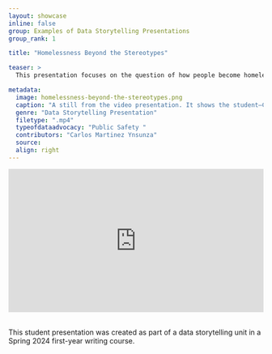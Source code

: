 ```yaml
---
layout: showcase
inline: false
group: Examples of Data Storytelling Presentations
group_rank: 1

title: "Homelessness Beyond the Stereotypes"

teaser: >
  This presentation focuses on the question of how people become homelessness and draws on several data visualizations to explain how a variety of factors, causes, or life crises are often at play, most of which have nothing to do with the stereotype of drug addiction. From this empathetic vantage point, the presentation then explores possible solutions and best practices, both for individual citizens and local governments.

metadata:
  image: homelessness-beyond-the-stereotypes.png
  caption: "A still from the video presentation. It shows the student—Carlos, a masculine individual wearing a black hoodie, speaking to the camera—presenting three graphics that show the rate of homelessness per 10,000 people in the general population. The graphic on the right provides specific information for Arizona, the one on the left shows comparative rates of homelessness across the entire United States, and the bottom graphic provides specific information for Colorado."
  genre: "Data Storytelling Presentation"
  filetype: ".mp4"
  typeofdataadvocacy: "Public Safety "
  contributors: "Carlos Martinez Ynsunza"
  source: 
  align: right
---
```


<div style="max-width: 1280px"><div style="position: relative; padding-bottom: 56.25%; height: 0; overflow: hidden;"><iframe src="https://www.youtube.com/embed/f1ckeshjNZ0?videoseries?list=PL9_5y1s7b_5bUQ0dfnXgwzjjEnDWQ7NLS&rel=0" width="1280" height="720" frameborder="0" scrolling="no" allowfullscreen allow="autoplay" title="Rehabilitation vs. Punishment" style="border:none; position: absolute; top: 0; left: 0; right: 0; bottom: 0; height: 100%; max-width: 100%;"></iframe></div></div>

<br>

This student presentation was created as part of a data storytelling unit in a Spring 2024 first-year writing course.

<br>
